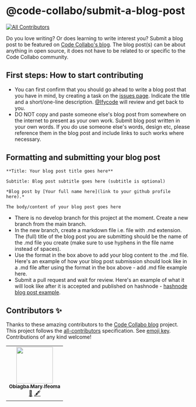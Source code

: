 # @code-collabo/submit-a-blog-post
<!-- ALL-CONTRIBUTORS-BADGE:START - Do not remove or modify this section -->
[![All Contributors](https://img.shields.io/badge/all_contributors-1-orange.svg?style=flat-square)](#contributors-)
<!-- ALL-CONTRIBUTORS-BADGE:END -->

Do you love writing? Or does learning to write interest you? Submit a blog post to be featured on [Code Collabo's blog](https://code-collabo.hashnode.dev). The blog post(s) can be about anything in open source, it does not have to be related to or specific to the Code Collabo community.

## First steps: How to start contributing
- You can first confirm that you should go ahead to write a blog post that you have in mind, by creating a task on the [issues page](https://github.com/code-collabo/submit-a-blog-post/issues). Indicate the title and a short/one-line description. [@Ifycode](https://github.com/Ifycode) will review and get back to you.
- DO NOT copy and paste someone else's blog post from somewhere on the internet to present as your own work. Submit blog post written in your own words. If you do use someone else's words, design etc, please reference them in the blog post and include links to such works where necessary.

## Formatting and submitting your blog post

````
**Title: Your blog post title goes here**

Subtitle: Blog post subtitle goes here (subtitle is optional)

*Blog post by [Your full name here](link to your github profile here).*

The body/content of your blog post goes here
````

- There is no develop branch for this project at the moment. Create a new branch from the main branch.
- In the new branch, create a markdown file i.e. file with .md extension. The (full) title of the blog post you are submitting should be the name of the .md file you create (make sure to use hyphens in the file name instead of spaces). 
- Use the format in the box above to add your blog content to the .md file. Here's an example of how your blog post submission should look like in a .md file after using the format in the box above - add .md file example here.
- Submit a pull request and wait for review. Here's an example of what it will look like after it is accepted and published on hashnode - [hashnode blog post example](https://code-collabo.hashnode.dev/what-is-code-collabo-and-who-is-it-for).

## Contributors ✨

Thanks to these amazing contributors to the [Code Collabo blog](https://github.com/code-collabo/submit-a-blog-post) project. This project follows the [all-contributors](https://github.com/all-contributors/all-contributors) specification. See [emoji key](https://allcontributors.org/docs/en/emoji-key). Contributions of any kind welcome!

<!-- ALL-CONTRIBUTORS-LIST:START - Do not remove or modify this section -->
<!-- prettier-ignore-start -->
<!-- markdownlint-disable -->
<table>
  <tr>
    <td align="center"><a href="https://github.com/Ifycode"><img src="https://avatars.githubusercontent.com/u/45185388?v=4?s=100" width="100px;" alt=""/><br /><sub><b>Obiagba Mary Ifeoma</b></sub></a><br /><a href="#blog-Ifycode" title="Blogposts">📝</a> <a href="#content-Ifycode" title="Content">🖋</a></td>
  </tr>
</table>

<!-- markdownlint-restore -->
<!-- prettier-ignore-end -->

<!-- ALL-CONTRIBUTORS-LIST:END -->
